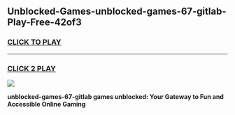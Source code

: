 
## Unblocked-Games-unblocked-games-67-gitlab-Play-Free-42of3
<h3>
<a href="https://premium76.site?title=unblocked-games-67-gitlab&ref=10A">CLICK TO PLAY</a></h3>
<hr>

<h3>
<a href="https://premium76.site?title=unblocked-games-67-gitlab&ref=10A">CLICK 2 PLAY</a>
  
</h3>

<a href="https://premium76.site?title=unblocked-games-67-gitlab&ref=10A"><img src="https://clearcache.store/games.png"></a>


**unblocked-games-67-gitlab games unblocked: Your Gateway to Fun and Accessible Online Gaming**
